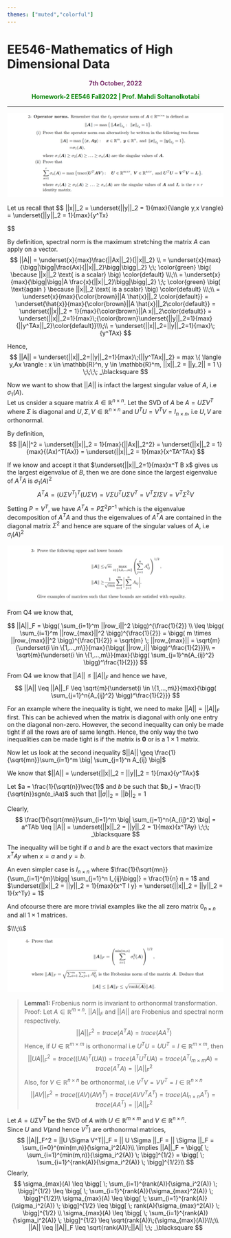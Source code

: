 ```yaml
---
themes: ["muted","colorful"]
---
```


# EE546-Mathematics of High Dimensional Data
<p style="text-align:center; color:#7A306C"> <b>7th October, 2022</b> </p>

<p style='text-align:center;color:green'><b> 
Homework-2 EE546 Fall2022 | Prof. Mahdi Soltanolkotabi
</b></p>

---


![](q2.png)


Let us recall that
$$
	||x||_2 = \underset{||y||_2 = 1}{max}{\langle y,x \rangle}
	= \underset{||y||_2 = 1}{max}{y^Tx}
		
$$

By definition, spectral norm is the maximum stretching the matrix $A$ can apply on a vector. 
$$
	||A|| = \underset{x}{max}\frac{||Ax||_2}{||x||_2} \\
	= \underset{x}{max}{\bigg|\bigg|\frac{Ax}{||x||_2}\bigg|\bigg|_2} \;\; \color{green} \big( \because ||x||_2 \text{ is a scalar} \big) \color{default} \\\;\\
	= \underset{x}{max}{\bigg|\bigg|A \frac{x}{||x||_2}\bigg|\bigg|_2} \;\; \color{green} \big( \text{again } \because ||x||_2 \text{ is a scalar} \big) \color{default} \\\;\\
	= \underset{x}{max}{\color{brown}||A \hat{x}||_2 \color{default}} 
	= \underset{\hat{x}}{max}{\color{brown}||A \hat{x}||_2\color{default}}
	= \underset{||x||_2 = 1}{max}{\color{brown}||A x||_2\color{default}} = \underset{||x||_2=1}{max}\;{\color{brown}\underset{||y||_2=1}{max}{||y^TAx||_2}\color{default}}\\\;\\
	= \underset{||x||_2=||y||_2=1}{max}\;{y^TAx}
$$

Hence,
$$
	||A|| = \underset{||x||_2=||y||_2=1}{max}\;{||y^TAx||_2} = max \{ \langle y,Ax  \rangle : x \in \mathbb{R}^n, y \in \mathbb{R}^m, ||x||_2 = ||y_2|| = 1 \} \;\;\;\; _\blacksquare
$$

Now we want to show that $||A||$ is infact the largest singular value of $A$, i.e $\sigma_1(A)$.  
Let us cnsider a square matrix $A \in \mathbb{R}^{n \times n}$. Let the SVD of $A$ be $A = U \Sigma V^T$ where $\Sigma$ is diagonal and $U,\Sigma,V \in \mathbb{R}^{n \times n}$ and $U^TU = V^TV = I_{n \times n}$, i.e $U,V$ are orthonormal. 

By definition, 
$$
	||A||^2 = \underset{||x||_2 = 1}{max}{||Ax||_2^2} = \underset{||x||_2 = 1}{max}{(Ax)^T(Ax)} = \underset{||x||_2 = 1}{max}{x^TA^TAx}
$$

If we know and accept it that $\underset{||x||_2=1}{max}x^T B x$ gives us the largest eigenvalue of $B$, then we are done since the largest eigenvalue of $A^TA$ is $\sigma_1(A)^2$
$$
	A^TA = (U \Sigma V^T)^T (U \Sigma V) = V \Sigma U^T U \Sigma V^T = V^T \Sigma I \Sigma V = V^T \Sigma^2 V
$$

Setting $P = V^T$, we have $A^TA = P \Sigma^2 P^{-1}$ which is the eigenvalue decomposition of $A^TA$ and thus the eigenvalues of $A^TA$ are contained in the diagonal matrix $\Sigma^2$ and hence are square of the singular values of $A$, i.e $\sigma_i(A)^2$

![](q3.png)

From Q4 we know that,

$$
||A||_F = \bigg( \sum_{i=1}^m ||row_i||^2 \bigg)^{\frac{1}{2}} \\
 \leq \bigg( \sum_{i=1}^m ||row_{max}||^2 \bigg)^{\frac{1}{2}} = \bigg( m \times ||row_{max}||^2 \bigg)^{\frac{1}{2}} = \sqrt{m} \;  ||row_{max}|| =  \sqrt{m}{\underset{i \in \{1,...,m\}}{max}{\bigg( ||row_i|| \bigg)^\frac{1}{2}}}\\
 = \sqrt{m}{\underset{i \in \{1,...,m\}}{max}{\bigg( \sum_{j=1}^n{A_{ij}^2} \bigg)^\frac{1}{2}}}
$$

From Q4 we know that $||A|| \leq ||A||_F$ and hence we have,
$$
	||A|| \leq ||A||_F \leq \sqrt{m}{\underset{i \in \{1,...,m\}}{max}{\bigg( \sum_{j=1}^n{A_{ij}^2} \bigg)^\frac{1}{2}}}
$$

For an example where the inequality is tight, we need to make $||A|| = ||A||_F$ first. This can be achieved when the matrix is diagonal with only one entry on the diagonal non-zero. However, the second inequality can only be made tight if all the rows are of same length. Hence, the only way the two inequalities can be made tight is if the matrix is $\mathbf{0}$ or is a $1 \times 1$ matrix.  


Now let us look at the second inequality $||A|| \geq \frac{1}{\sqrt{mn}}\sum_{i=1}^m \big| \sum_{j=1}^n A_{ij} \big|$  

We know that $||A|| = \underset{||x||_2 = ||y||_2 = 1}{max}{y^TAx}$  
 
Let $a = \frac{1}{\sqrt{n}}\vec{1}$ and $b$ be such that $b_i = \frac{1}{\sqrt{n}}sgn(e_iAa)$ such that $||a||_2 = ||b||_2 = 1$  

Clearly,  
$$
	\frac{1}{\sqrt{mn}}\sum_{i=1}^m \big| \sum_{j=1}^n{A_{ij}^2}  \big| = a^TAb \leq ||A|| = \underset{||x||_2 = ||y||_2 = 1}{max}{x^TAy}  \;\;\; _\blacksquare
$$

The inequality will be tight if $a$ and $b$ are the exact vectors that maximize $x^TAy$ when $x=a$ and $y=b$.  

An even simpler case is $I_{n \times n}$ where $\frac{1}{\sqrt{mn}}{\sum_{i=1}^{m}\bigg| \sum_{j=1}^n I_{ij}\bigg|} = \frac{1}{n} n = 1$ and $\underset{||x||_2 = ||y||_2 = 1}{max}{x^T I y} = \underset{||x||_2  = ||y||_2 = 1}{x^Ty} = 1$  

And ofcourse there are more trivial examples like the all zero matrix $0_{n \times n}$ and all $1 \times 1$ matrices.

$\\\;\\$


![](q4.png)

>**Lemma1:** Frobenius norm is invariant to orthonormal transformation.  
Proof:
Let $A \in \mathbb{R}^{m \times n}$. $||A||_F$ and $||A||$ are Frobenius and spectral norm respectively.  
$$
	||A||_F^2 = trace(A^TA) = trace(AA^T)
$$
Hence, if $U \in \mathbb{R}^{m \times m}$ is orthonormal i.e $U^TU = UU^T = I \in \mathbb{R}^{m \times m}$, then
$$
	||UA||_F^2 = trace((UA)^T(UA)) = trace(A^TU^TUA) = trace(A^T I_{m\times m} A) = trace(A^TA) = ||A||_F^2
$$
Also, for $V \in \mathbb{R}^{n\times n}$ be orthonormal, i.e $V^TV = VV^T = I \in \mathbb{R}^{n \times n}$ 
$$
	||AV||_F^2 = trace( (AV) (AV)^T) = trace(AVV^TA^T) = trace(A I_{n \times n} A^T) = trace(AA^T) = ||A||_F^2 
$$


Let $A = U \Sigma V^T$ be the SVD of $A$ with $U \in \mathbb{R}^{m \times m}$ and $V \in \mathbb{R}^{n \times n}$.  
Since $U$ and $V$(and hence $V^T$) are orthonormal matrices,
$$
	||A||_F^2 = ||U \Sigma V^T||_F = || U \Sigma ||_F = || \Sigma ||_F = \sum_{i=0}^{min(m,n)}{\sigma_i^2(A)}\\
	\implies ||A||_F = \bigg[ \; \sum_{i=1}^{min(m,n)}{\sigma_i^2(A)} \; \bigg]^{1/2} = \bigg[ \; \sum_{i=1}^{rank(A)}{\sigma_i^2(A)} \; \bigg]^{1/2}\\
 $$
Clearly,
$$
	\sigma_{max}(A) \leq \bigg[ \; \sum_{i=1}^{rank(A)}{\sigma_i^2(A)} \; \bigg]^{1/2} \leq \bigg[ \; \sum_{i=1}^{rank(A)}{\sigma_{max}^2(A)} \; \bigg]^{1/2}\\
		\sigma_{max}(A) \leq \bigg[ \; \sum_{i=1}^{rank(A)}{\sigma_i^2(A)} \; \bigg]^{1/2} \leq \bigg[ \; rank(A){\sigma_{max}^2(A)} \; \bigg]^{1/2} \\
				\sigma_{max}(A) \leq \bigg[ \; \sum_{i=1}^{rank(A)}{\sigma_i^2(A)} \; \bigg]^{1/2} \leq \sqrt{rank(A)}\;{\sigma_{max}(A)}\\\;\\
				||A|| \leq ||A||_F \leq \sqrt{rank(A)}\;||A|| \;\; _\blacksquare
$$


